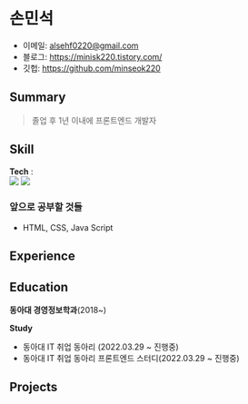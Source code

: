 # 손민석

- 이메일: alsehf0220@gmail.com
- 블로그: https://minisk220.tistory.com/
- 깃헙: https://github.com/minseok220



## Summary
> 졸업 후 1년 이내에 프론트엔드 개발자

## Skill


**Tech** :     
<img src="https://img.shields.io/badge/Python-3766AB?style=flat-square&logo=Python&logoColor=white"/></a>
<img src="https://img.shields.io/badge/Oracle-F80000?style=flat-square&logo=Oracle&logoColor=white"/></a>

### 앞으로 공부할 것들
- HTML, CSS, Java Script


## Experience



## Education  

**동아대 경영정보학과**(2018~)  

**Study**
- 동아대 IT 취업 동아리 (2022.03.29 ~ 진행중)
- 동아대 IT 취업 동아리 프론트엔드 스터디(2022.03.29 ~ 진행중)
  


## Projects
> 
 
